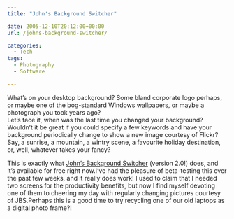```yaml
---
title: "John's Background Switcher"

date: 2005-12-10T20:12:00+00:00
url: /johns-background-switcher/

categories:
  - Tech
tags:
  - Photography
  - Software

---
```


What’s on your desktop background?  Some bland corporate logo perhaps, or maybe one of the bog-standard Windows wallpapers, or maybe a photograph you took years ago?  
Let’s face it, when was the last time you changed your background?  Wouldn’t it be great if you could specify a few keywords and have your background periodically change to show a new image courtesy of Flickr?  Say, a sunrise, a mountain, a wintry scene, a favourite holiday destination, or, well, whatever takes your fancy?

This is exactly what [John’s Background Switcher][1] (version 2.0!) does, and it’s available for free right now.I’ve had the pleasure of beta-testing this over the past few weeks, and it really does work!  I used to claim that I needed two screens for the productivity benefits, but now I find myself devoting one of them to cheering my day with regularly changing pictures courtesy of JBS.Perhaps this is a good time to try recycling one of our old laptops as a digital photo frame?!

 [1]: http://www.johnsadventures.com/backend/BackgroundSwitcher/index.html